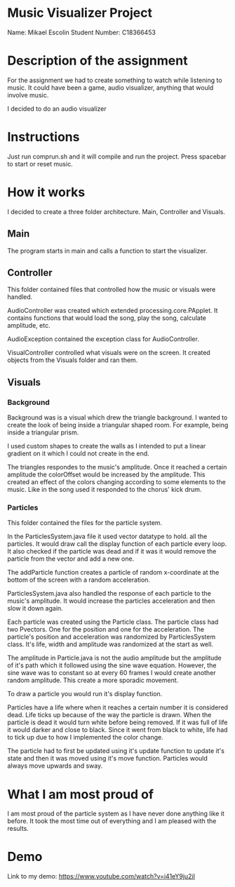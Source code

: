 # Music Visualizer Project

Name: Mikael Escolin
Student Number: C18366453

# Description of the assignment

For the assignment we had to create something to watch while listening
to music. It could have been a game, audio visualizer, anything that
would involve music.

I decided to do an audio visualizer

# Instructions

Just run comprun.sh and it will compile and run the project.
Press spacebar to start or reset music.

# How it works

I decided to create a three folder architecture. Main, Controller and
Visuals.

## Main

The program starts in main and calls a function to start the visualizer.

## Controller

This folder contained files that controlled how the music or visuals
were handled.

AudioController was created which extended processing.core.PApplet. It
contains functions that would load the song, play the song, calculate
amplitude, etc.

AudioException contained the exception class for AudioController.

VisualController controlled what visuals were on the screen. It created
objects from the Visuals folder and ran them.

## Visuals

### Background

Background was is a visual which drew the triangle background. I wanted
to create the look of being inside a triangular shaped room. For
example, being inside a triangular prism.

I used custom shapes to create the walls as I intended to put a linear
gradient on it which I could not create in the end.

The triangles respondes to the music's amplitude. Once it reached a
certain amplitude the colorOffset would be increased by the amplitude.
This created an effect of the colors changing according to some
elements to the music. Like in the song used it responded to the
chorus' kick drum.

### Particles

This folder contained the files for the particle system.

In the ParticlesSystem.java file it used vector datatype to hold.
all the particles. It would draw call the display function of each
particle every loop. It also checked if the particle was dead and if it
was it would remove the particle from the vector and add a new one.

The addParticle function creates a particle of random x-coordinate at
the bottom of the screen with a random acceleration.

ParticlesSystem.java also handled the response of each particle to the
music's amplitude. It would increase the particles acceleration and
then slow it down again.

Each particle was created using the Particle class. The particle class
had two Pvectors. One for the position and one for the acceleration.
The particle's position and acceleration was randomized by
ParticlesSystem class. It's life, width and amplitude was randomized at
the start as well.

The amplitude in Particle.java is not the audio amplitude but the
amplitude of it's path which it followed using the sine wave
equation. However, the sine wave was to constant so at every 60
frames I would create another random amplitude. This create a more
sporadic movement.

To draw a particle you would run it's display function.

Particles have a life where when it reaches a certain number it is
considered dead. Life ticks up because of the way the particle is
drawn. When the particle is dead it would turn white before being
removed. If it was full of life it would darker and close to black.
Since it went from black to white, life had to tick up due to how
I implemented the color change.

The particle had to first be updated using it's update function to
update it's state and then it was moved using it's move function.
Particles would always move upwards and sway.

# What I am most proud of

I am most proud of the particle system as I have never done anything
like it before. It took the most time out of everything and I am
pleased with the results.

# Demo

Link to my demo: https://www.youtube.com/watch?v=i41eY9ju2iI
